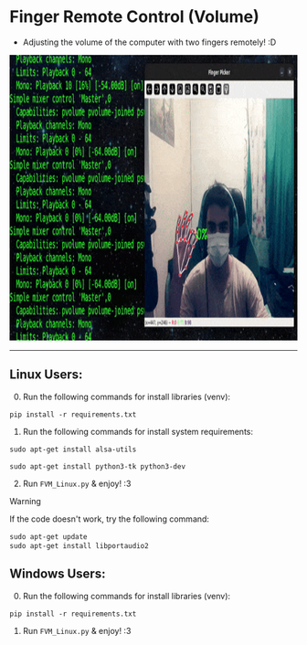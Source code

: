 # Finger Remote Control (Volume)
- Adjusting the volume of the computer with two fingers remotely! :D

<img src="FVM_testing.gif" width="600" height="500">

----------------------------------------------------------------
## Linux Users:
0. Run the following commands for install libraries (venv):
```console
pip install -r requirements.txt
```

1. Run the following commands for install system requirements:
```console
sudo apt-get install alsa-utils
```
```console
sudo apt-get install python3-tk python3-dev
```

2. Run `FVM_Linux.py` & enjoy! :3

> [!WARNING]
> If the code doesn't work, try the following command:
> ```console
> sudo apt-get update
> sudo apt-get install libportaudio2
> ```

## Windows Users:
0. Run the following commands for install libraries (venv):
```console
pip install -r requirements.txt
```

1. Run `FVM_Linux.py` & enjoy! :3


   
   
